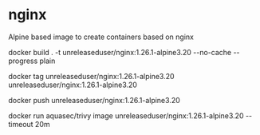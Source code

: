 # nginx

Alpine based image to create containers based on nginx

docker build . -t unreleaseduser/nginx:1.26.1-alpine3.20 --no-cache --progress plain

docker tag unreleaseduser/nginx:1.26.1-alpine3.20 unreleaseduser/nginx:1.26.1-alpine3.20

docker push unreleaseduser/nginx:1.26.1-alpine3.20

docker run aquasec/trivy image unreleaseduser/nginx:1.26.1-alpine3.20 --timeout 20m
